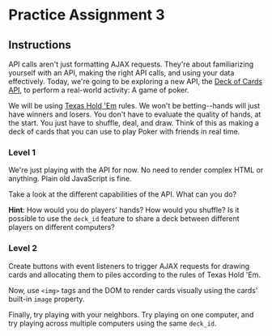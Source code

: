 # Practice Assignment 3

## Instructions

API calls aren't just formatting AJAX requests. They're about familiarizing yourself with an API, making the right API calls, and using your data effectively. Today, we're going to be exploring a new API, the [Deck of Cards API](http://deckofcardsapi.com/), to perform a real-world activity: A game of poker.

We will be using [Texas Hold 'Em](https://en.wikipedia.org/wiki/Texas_hold_%27em) rules. We won't be betting--hands will just have winners and losers. You don't have to evaluate the quality of hands, at the start. You just have to shuffle, deal, and draw. Think of this as making a deck of cards that you can use to play Poker with friends in real time.

### Level 1

We're just playing with the API for now. No need to render complex HTML or anything. Plain old JavaScript is fine.

Take a look at the different capabilities of the API. What can you do? 

**Hint**: How would you do players' hands? How would you shuffle? Is it possible to use the `deck_id` feature to share a deck between different players on different computers?

### Level 2

Create buttons with event listeners to trigger AJAX requests for drawing cards and allocating them to piles according to the rules of Texas Hold 'Em.

Now, use `<img>` tags and the DOM to render cards visually using the cards' built-in `image` property.

Finally, try playing with your neighbors. Try playing on one computer, and try playing across multiple computers using the same `deck_id`.


